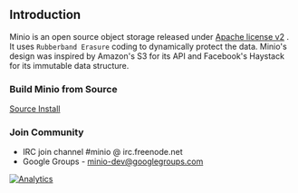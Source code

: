 ## Introduction

Minio is an open source object storage released under [Apache license v2](./LICENSE) . It uses ``Rubberband Erasure`` coding to dynamically protect the data.
Minio's design was inspired by Amazon's S3 for its API and Facebook's Haystack for its immutable data structure.

### Build Minio from Source

[Source Install](./DEVELOPERS.md)

### Join Community

* IRC join channel #minio @ irc.freenode.net
* Google Groups - minio-dev@googlegroups.com

[![Analytics](https://ga-beacon.appspot.com/UA-56860620-3/minio/readme)](https://github.com/igrigorik/ga-beacon)
